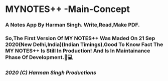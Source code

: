# MYNOTES++ -Main-Concept
<h3>A Notes App By Harman Singh. Write,Read,Make PDF.<h3>
So,The First Version Of MY NOTES++ Was Maded On 21 Sep 2020(New Delhi,India)(Indian Timings),Good To Know Fact The MY NOTES++ Is Still In Production! And Is In Maintainance Phase Of Development.🦅💻
<b><i><h4>2020 (C) Harman Singh Productions</h4></b></i>
